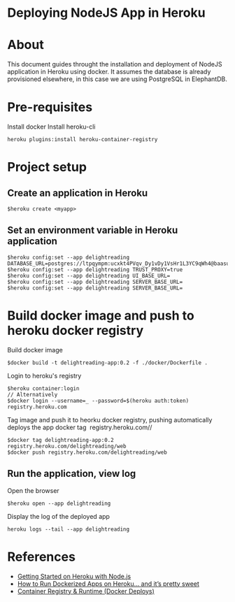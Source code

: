 Deploying NodeJS App in Heroku
==============================

# About
This document guides throught the installation and deployment of NodeJS application
in Heroku using docker.
It assumes the database is already provisioned elsewhere, in this case we are using
PostgreSQL in ElephantDB.

# Pre-requisites
Install docker
Install heroku-cli
```
heroku plugins:install heroku-container-registry
```

# Project setup

## Create an application in Heroku
```
$heroku create <myapp>
```

## Set an environment variable in Heroku application
```
$heroku config:set --app delightreading DATABASE_URL=postgres://ltpqympm:ucxkt4PVqv_Dy1vDy1VsHr1L3YC9qWh4@baasu.db.elephantsql.com:5432/ltpqympm
$heroku config:set --app delightreading TRUST_PROXY=true
$heroku config:set --app delightreading UI_BASE_URL=
$heroku config:set --app delightreading SERVER_BASE_URL=
$heroku config:set --app delightreading SERVER_BASE_URL=
```

# Build docker image and push to heroku docker registry
Build docker image 
```
$docker build -t delightreading-app:0.2 -f ./docker/Dockerfile .
```

Login to heroku's registry
```
$heroku container:login
// Alternatively
$docker login --username=_ --password=$(heroku auth:token) registry.heroku.com
```

Tag image and push it to heorku docker registry, pushing automatically deploys the app
docker tag <image> registry.heroku.com/<app>/<process-type>
```
$docker tag delightreading-app:0.2 registry.heroku.com/delightreading/web
$docker push registry.heroku.com/delightreading/web
```
## Run the application, view log
Open the browser
```
$heroku open --app delightreading
```

Display the log of the deployed app
```
heroku logs --tail --app delightreading
```

# References
- [Getting Started on Heroku with Node.js](https://devcenter.heroku.com/articles/getting-started-with-nodejs)
- [How to Run Dockerized Apps on Heroku… and it’s pretty sweet](https://medium.com/travis-on-docker/how-to-run-dockerized-apps-on-heroku-and-its-pretty-great-76e07e610e22)
- [Container Registry & Runtime (Docker Deploys)](https://devcenter.heroku.com/articles/container-registry-and-runtime#pushing-an-image-s)


